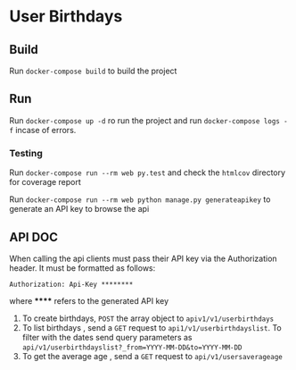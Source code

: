 # User Birthdays

## Build

Run `docker-compose build` to build the project

## Run

Run `docker-compose up -d` ro run the project and run `docker-compose logs -f` incase of errors.

### Testing

Run `docker-compose run --rm web py.test` and check the `htmlcov` directory for coverage report

Run `docker-compose run --rm web python manage.py generateapikey` to generate an API key to browse the api

## API DOC

When calling the api clients must pass their API key via the Authorization header. It must be formatted as follows:

```
Authorization: Api-Key ********
```

where **\*\*\*\*** refers to the generated API key

1. To create birthdays, `POST` the array object to `apiv1/v1/userbirthdays`
2. To list birthdays , send a `GET` request to `api1/v1/userbirthdayslist`. To filter with the dates send query parameters as `api/v1/userbirthdayslist?_from=YYYY-MM-DD&to=YYYY-MM-DD`
3. To get the average age , send a `GET` request to `api/v1/usersaverageage`
